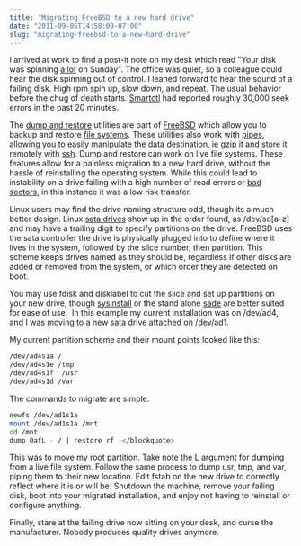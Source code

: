 ```yaml
---
title: "Migrating FreeBSD to a new hard drive"
date: "2011-09-05T14:58:00-07:00"
slug: "migrating-freebsd-to-a-new-hard-drive"
---
```


I arrived at work to find a post-it note on my desk which read "Your disk was spinning <span style="text-decoration: underline;">a lot</span> on Sunday". The office was quiet, so a colleague could hear the disk spinning out of control. I leaned forward to hear the sound of a failing disk. High rpm spin up, slow down, and repeat. The usual behavior before the chug of death starts. [Smartctl](http://en.wikipedia.org/wiki/Self-Monitoring,_Analysis_and_Reporting_Technology) had reported roughly 30,000 seek errors in the past 20 minutes.

The [dump and restore](http://www.freebsd.org/doc/handbook/backup-basics.html) utilities are part of [FreeBSD](http://www.freebsd.org/) which allow you to backup and restore [file systems](http://en.wikipedia.org/wiki/File_system). These utilities also work with [pipes](http://en.wikipedia.org/wiki/Pipeline_(Unix)), allowing you to easily manipulate the data destination, ie [gzip](http://en.wikipedia.org/wiki/Gzip) it and store it remotely with [ssh](http://en.wikipedia.org/wiki/OpenSSH). Dump and restore can work on live file systems. These features allow for a painless migration to a new hard drive, without the hassle of reinstalling the operating system. While this could lead to instability on a drive failing with a high number of read errors or [bad sectors](http://en.wikipedia.org/wiki/Bad_sector), in this instance it was a low risk transfer.

Linux users may find the drive naming structure odd, though its a much better design. Linux [sata drives](http://en.wikipedia.org/wiki/Serial_ATA) show up in the order found, as /dev/sd[a-z] and may have a trailing digit to specify partitions on the drive. FreeBSD uses the sata controller the drive is physically plugged into to define where it lives in the system, followed by the slice number, then partition. This scheme keeps drives named as they should be, regardless if other disks are added or removed from the system, or which order they are detected on boot.

You may use fdisk and disklabel to cut the slice and set up partitions on your new drive, though [sysinstall](http://www.freebsd.org/cgi/man.cgi?query=sysinstall&amp;sektion=8) or the stand alone [sade](http://www.freebsd.org/cgi/man.cgi?query=sade&amp;apropos=0&amp;sektion=8&amp;manpath=FreeBSD+8.2-RELEASE&amp;arch=default&amp;format=html) are better suited for ease of use.  In this example my current installation was on /dev/ad4, and I was moving to a new sata drive attached on /dev/ad1.

My current partition scheme and their mount points looked like this:

```bash
/dev/ad4s1a /
/dev/ad4s1e /tmp
/dev/ad4s1f  /usr
/dev/ad4s1d /var
```

The commands to migrate are simple.

```bash
newfs /dev/ad1s1a
mount /dev/ad1s1a /mnt
cd /mnt
dump 0afL - / | restore rf -</blockquote>
```

This was to move my root partition. Take note the L argument for dumping from a live file system. Follow the same process to dump usr, tmp, and var, piping them to their new location. Edit fstab on the new drive to correctly reflect where it is or will be. Shutdown the machine, remove your failing disk, boot into your migrated installation, and enjoy not having to reinstall or configure anything.

Finally, stare at the failing drive now sitting on your desk, and curse the manufacturer. Nobody produces quality drives anymore.
